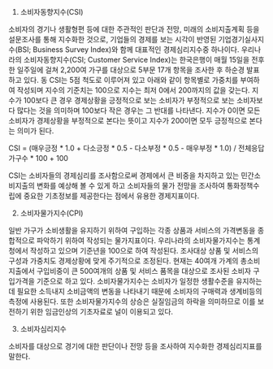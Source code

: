 1. 소비자동향지수(CSI)

소비자의 경기나 생활형편 등에 대한 주관적인 판단과 전망, 미래의 소비지출계획 등을 설문조사를 통해 지수화한 것으로, 기업들의 경제를 보는 시각이 반영된 기업경기실사지수(BSI; Business Survey Index)와 함께 대표적인 경제심리지수중 하나이다.
우리나라의 소비자동향지수(CSI; Customer Service Index)는 한국은행이 매월 15일을 전후한 일주일에 걸쳐 2,200여 가구를 대상으로 5부문 17개 항목을 조사한 후 하순경 발표하고 있다.
동 CSI는 5점 척도로 이루어져 있고 아래와 같이 항목별로 가중치를 부여하여 작성되며 지수의 기준치는 100으로 지수는 최저 0에서 200까지의 값을 갖는다.
지수가 100보다 큰 경우 경제상황을 긍정적으로 보는 소비자가 부정적으로 보는 소비자보다 많다는 것을 의미하며 100보다 작은 경우는 그 반대를 나타낸다.
지수가 0이면 모든 소비자가 경제상황을 부정적으로 본다는 뜻이고 지수가 200이면 모두 긍정적으로 본다는 의미가 된다.

CSI = (매우긍정 * 1.0 + 다소긍정 * 0.5 - 다소부정 * 0.5 - 매우부정 * 1.0) / 전체응답가구수 * 100 + 100

CSI는 소비자들의 경제심리를 조사함으로써 경제에서 큰 비중을 차지하고 있는 민간소비지출의 변화를 예상해 볼 수 있게 하고 소비자들의 물가 전망을 조사하여 통화정책수립에 중요한 기초정보를 제공한다는 점에서 유용한 경제지표이다.

2. 소비자물가지수(CPI)

일반 가구가 소비생활을 유지하기 위하여 구입하는 각종 상품과 서비스의 가격변동을 종합적으로 파악하기 위하여 작성되는 물가지표이다.
우리나라의 소비자물가지수는 통계청에서 작성하고 있으며 기준년을 100으로 하여 작성된다.
조사대상 상품 및 서비스의 구성과 가중치도 경제상황에 맞게 주기적으로 조정된다.
현재는 40여개 가계의 총소비지출에서 구입비중이 큰 500여개의 상품 및 서비스 품목을 대상으로 조사된 소비자 구입가격을 기준으로 하고 있다.
소비자물가지수는 소비자가 일정한 생활수준을 유지하는 데 필요한 소득내지 소비금액의 변동을 나타내기 때문에 소비자의 구매력과 생계비등의 측정에 사용된다.
또한 소비자물가지수의 상승은 실질임금의 하락을 의미하므로 이를 보전하기 위한 임금인상의 기초자료로 널이 이용되고 있다.

3. 소비자심리지수

소비자를 대상으로 경기에 대한 판단이나 전망 등을 조사하여 지수화한 경제심리지표를 말한다. 
